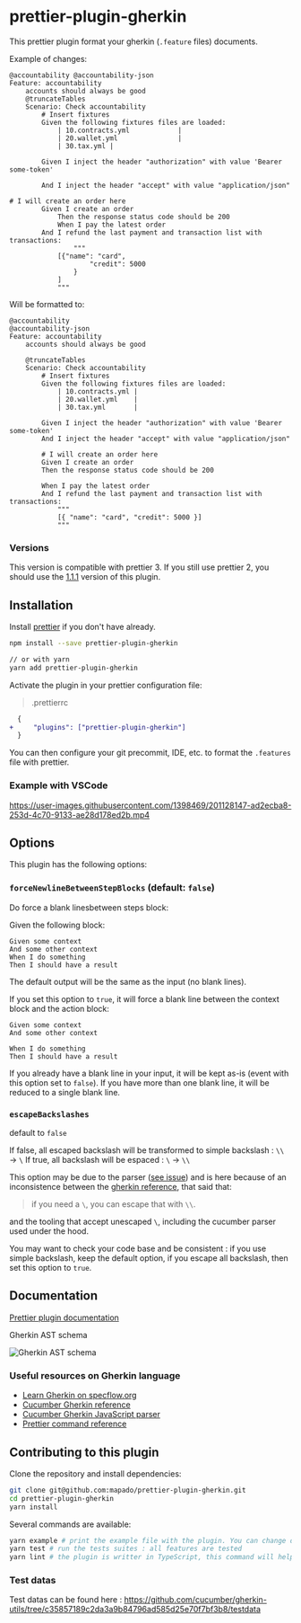 # prettier-plugin-gherkin

This prettier plugin format your gherkin (`.feature` files) documents.

Example of changes:

```gherkin
@accountability @accountability-json
Feature: accountability
    accounts should always be good
    @truncateTables
    Scenario: Check accountability
        # Insert fixtures
        Given the following fixtures files are loaded:
            | 10.contracts.yml            |
            | 20.wallet.yml               |
            | 30.tax.yml |

        Given I inject the header "authorization" with value 'Bearer some-token'

        And I inject the header "accept" with value "application/json"

# I will create an order here
        Given I create an order
            Then the response status code should be 200
            When I pay the latest order
        And I refund the last payment and transaction list with transactions:
                """
            [{"name": "card",
                    "credit": 5000
                }
            ]
            """
```

Will be formatted to:

```gherkin
@accountability
@accountability-json
Feature: accountability
    accounts should always be good

    @truncateTables
    Scenario: Check accountability
        # Insert fixtures
        Given the following fixtures files are loaded:
            | 10.contracts.yml |
            | 20.wallet.yml    |
            | 30.tax.yml       |

        Given I inject the header "authorization" with value 'Bearer some-token'
        And I inject the header "accept" with value "application/json"

        # I will create an order here
        Given I create an order
        Then the response status code should be 200

        When I pay the latest order
        And I refund the last payment and transaction list with transactions:
            """
            [{ "name": "card", "credit": 5000 }]
            """

```

### Versions

This version is compatible with prettier 3. If you still use prettier 2, you should use the [1.1.1](https://github.com/mapado/prettier-plugin-gherkin/blob/main/CHANGELOG.md#111) version of this plugin.

## Installation

Install [prettier](https://prettier.io/docs/en/install.html) if you don't have already.

```sh
npm install --save prettier-plugin-gherkin

// or with yarn
yarn add prettier-plugin-gherkin
```

Activate the plugin in your prettier configuration file:

> .prettierrc

```diff
  {
+     "plugins": ["prettier-plugin-gherkin"]
  }
```

You can then configure your git precommit, IDE, etc. to format the `.features` file with prettier.

### Example with VSCode

https://user-images.githubusercontent.com/1398469/201128147-ad2ecba8-253d-4c70-9133-ae28d178ed2b.mp4

## Options

This plugin has the following options:

### `forceNewlineBetweenStepBlocks` (default: `false`)

Do force a blank linesbetween steps block:

Given the following block:

```gherkin
Given some context
And some other context
When I do something
Then I should have a result
```

The default output will be the same as the input (no blank lines).

If you set this option to `true`, it will force a blank line between the context block and the action block:

```gherkin
Given some context
And some other context

When I do something
Then I should have a result
```

If you already have a blank line in your input, it will be kept as-is (event with this option set to `false`).
If you have more than one blank line, it will be reduced to a single blank line.

### `escapeBackslashes`

default to `false`

If false, all escaped backslash will be transformed to simple backslash : `\\` → `\`
If true, all backslash will be espaced : `\` → `\\`

This option may be due to the parser ([see issue](https://github.com/cucumber/common/issues/2115)) and is here because of an inconsistence between the [gherkin reference](https://cucumber.io/docs/gherkin/reference/#table-cell-escaping), that said that:

> if you need a `\`, you can escape that with `\\`.

and the tooling that accept unescaped `\`, including the cucumber parser used under the hood.

You may want to check your code base and be consistent : if you use simple backslash, keep the default option, if you escape all backslash, then set this option to `true`.

## Documentation

[Prettier plugin documentation](https://prettier.io/docs/en/plugins.html#developing-plugins)

Gherkin AST schema

![Gherkin AST schema](https://github.com/cucumber/gherkin?tab=readme-ov-file#abstract-syntax-tree-ast)

### Useful resources on Gherkin language

- [Learn Gherkin on specflow.org](https://specflow.org/learn/gherkin/)
- [Cucumber Gherkin reference](https://cucumber.io/docs/gherkin/reference/)
- [Cucumber Gherkin JavaScript parser](https://github.com/cucumber/gherkin-javascript/)
- [Prettier command reference](https://github.com/prettier/prettier/blob/main/commands.md)

## Contributing to this plugin

Clone the repository and install dependencies:

```sh
git clone git@github.com:mapado/prettier-plugin-gherkin.git
cd prettier-plugin-gherkin
yarn install
```

Several commands are available:

```sh
yarn example # print the example file with the plugin. You can change de content of the example file as you need
yarn test # run the tests suites : all features are tested
yarn lint # the plugin is writter in TypeScript, this command will help you detect typescript issue
```

### Test datas

Test datas can be found here : https://github.com/cucumber/gherkin-utils/tree/c35857189c2da3a9b84796ad585d25e70f7bf3b8/testdata

